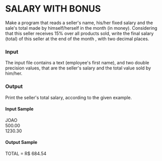 # SALARY WITH BONUS
Make a program that reads a seller's name, his/her fixed salary and the sale's total made by himself/herself in the month (in money). Considering that this seller receives 15% over all products sold, write the final salary (total) of this seller at the end of the month , with two decimal places.
### Input
The input file contains a text (employee's first name), and two double precision values, that are the seller's salary and the total value sold by him/her.
### Output
Print the seller's total salary, according to the given example.
#### Input Sample
JOAO  
500.00  
1230.30
#### Output Sample
TOTAL = R$ 684.54